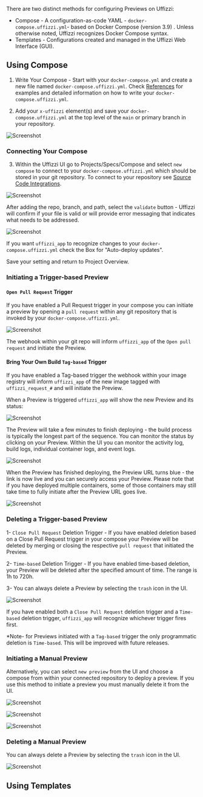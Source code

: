 There are two distinct methods for configuring Previews on Uffizzi:  

* Compose  - A configuration-as-code YAML - `docker-compose.uffizzi.yml`- based on Docker Compose (version 3.9) .
            Unless otherwise noted, Uffizzi recognizes Docker Compose syntax.
* Templates - Configurations created and managed in the Uffizzi Web Interface (GUI).  


## Using Compose

1. Write Your Compose - Start with your `docker-compose.yml` and create a new file named `docker-compose.uffizzi.yml`.  Check [References](https://docs.uffizzi.com/config/compose-spec/) for examples and detailed information on how to write your `docker-compose.uffizzi.yml`.  


2. Add your `x-uffizzi` element(s) and save your `docker-compose.uffizzi.yml` at the top level of the `main` or primary branch in your repository.  

![Screenshot](../assets/images/compose-in-git.png)

### Connecting Your Compose

3. Within the Uffizzi UI go to Projects/Specs/Compose and select `new compose` to connect to your `docker-compose.uffizzi.yml` which should be stored in your git repository.  To connect to your repository see [Source Code Integrations](https://docs.uffizzi.com//source-code-integrations/).

![Screenshot](../assets/images/compose-one.png)

After adding the repo, branch, and path, select the `validate` button - Uffizzi will confirm if your file is valid or will provide error messaging that indicates what needs to be addressed.

![Screenshot](../assets/images/add-compose.png)

If you want `uffizzi_app` to recognize changes to your `docker-compose.uffizzi.yml` check the Box for "Auto-deploy updates".

Save your setting and return to Project Overview.

### Initiating a Trigger-based Preview

#### `Open Pull Request` Trigger 
 If you have enabled a Pull Request trigger in your compose you can initiate a preview by opening a `pull request` within any git repository that is invoked by your `docker-compose.uffizzi.yml`.

![Screenshot](../assets/images/open-pr.png)

The webhook within your git repo will inform `uffizzi_app` of the `Open pull request` and initiate the Preview.

#### Bring Your Own Build `Tag-based` Trigger
 If you have enabled a Tag-based trigger the webhook within your image registry will inform `uffizzi_app` of the new image tagged with `uffizzi_request_#` and will initiate the Preview.

When a Preview is triggered `uffizzi_app` will show the new Preview and its status:

![Screenshot](../assets/images/initiated-preview.png)

The Preview will take a few minutes to finish deploying - the build process is typically the longest part of the sequence.  You can monitor the status by clicking on your Preview.  Within the UI you can monitor the activity log, build logs, individual container logs, and event logs.

![Screenshot](../assets/images/preview-status.png)


When the Preview has finished deploying, the Preview URL turns blue - the link is now live and you can securely access your Preview.  Please note that if you have deployed multiple containers, some of those containers may still take time to fully initiate after the Preview URL goes live.

![Screenshot](../assets/images/preview-link-live.png)

### Deleting a Trigger-based Preview

1- `Close Pull Request` Deletion Trigger - If you have enabled deletion based on a Close Pull Request trigger in your compose your Preview will be deleted by merging or closing the respective `pull request` that initiated the Preview.

2- `Time-based` Deletion Trigger - If you have enabled time-based deletion, your Preview will be deleted after the specified amount of time. The range is 1h to 720h.

3- You can always delete a Preview by selecting the `trash` icon in the UI.

![Screenshot](../assets/images/delete.png)

If you have enabled both a `Close Pull Request` deletion trigger and a `Time-based` deletion trigger, `uffizzi_app` will recognize whichever trigger fires first.

*Note- for Previews initiated with a `Tag-based` trigger the only programmatic deletion is `Time-based`.  This will be improved with future releases.

### Initiating a Manual Preview

Alternatively, you can select `new preview` from the UI and choose a compose from within your connected repository to deploy a preview.  If you use this method to initiate a preview you must manually delete it from the UI.

![Screenshot](../assets/images/compose-two.png)

![Screenshot](../assets/images/compose-three.png)

![Screenshot](../assets/images/compose-four.png)


### Deleting a Manual Preview

You can always delete a Preview by selecting the `trash` icon in the UI.

![Screenshot](../assets/images/delete.png)

## Using Templates
